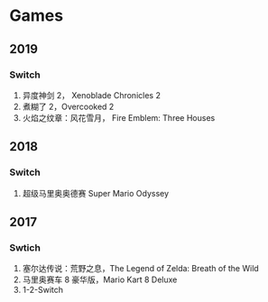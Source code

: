 # Games

## 2019
### Switch
1. 异度神剑 2， Xenoblade Chronicles 2
1. 煮糊了 2，Overcooked 2
1. 火焰之纹章：风花雪月， Fire Emblem: Three Houses

## 2018
### Switch
1. 超级马里奥奥德赛 Super Mario Odyssey

## 2017
### Swtich
1. 塞尔达传说：荒野之息，The Legend of Zelda: Breath of the Wild
1. 马里奥赛车 8 豪华版，Mario Kart 8 Deluxe
1. 1-2-Switch
